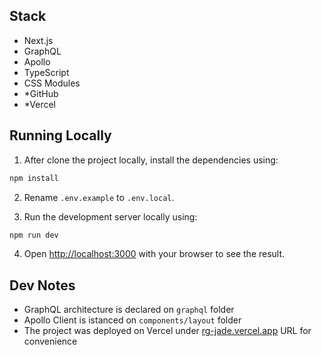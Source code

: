 ## Stack

- Next.js
- GraphQL
- Apollo
- TypeScript
- CSS Modules
- \*GitHub
- \*Vercel

## Running Locally

1. After clone the project locally, install the dependencies using:

```bash
npm install
```

2. Rename `.env.example` to `.env.local`.

3. Run the development server locally using:

```bash
npm run dev
```

4. Open [http://localhost:3000](http://localhost:3000) with your browser to see the result.

## Dev Notes

- GraphQL architecture is declared on `graphql` folder
- Apollo Client is istanced on `components/layout` folder
- The project was deployed on Vercel under [rg-jade.vercel.app](https://rg-jade.vercel.app/) URL for convenience
